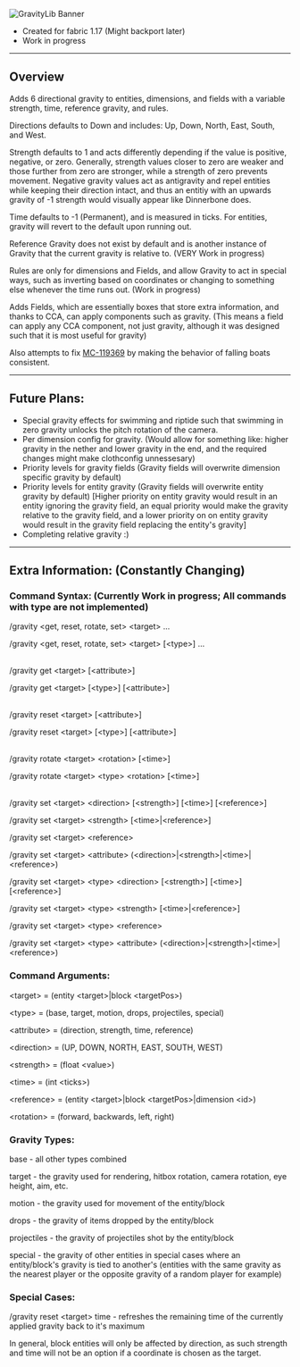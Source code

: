 ![GravityLib Banner](https://user-images.githubusercontent.com/56317194/121430473-c0d05980-c93d-11eb-8f18-4b33ecc59bed.png)

- Created for fabric 1.17 (Might backport later)
- Work in progress

---

## Overview

Adds 6 directional gravity to entities, dimensions, and fields with a variable strength, time, reference gravity, and rules.

Directions defaults to Down and includes: Up, Down, North, East, South, and West.

Strength defaults to 1 and acts differently depending if the value is positive, negative, or zero. Generally, strength values closer to zero are weaker and those further from zero are stronger, while a strength of zero prevents movement. Negative gravity values act as antigravity and repel entities while keeping their direction intact, and thus an entitiy with an upwards gravity of -1 strength would visually appear like Dinnerbone does.

Time defaults to -1 (Permanent), and is measured in ticks. For entities, gravity will revert to the default upon running out.

Reference Gravity does not exist by default and is another instance of Gravity that the current gravity is relative to. (VERY Work in progress)

Rules are only for dimensions and Fields, and allow Gravity to act in special ways, such as inverting based on coordinates or changing to something else whenever the time runs out. (Work in progress)

Adds Fields, which are essentially boxes that store extra information, and thanks to CCA, can apply components such as gravity. (This means a field can apply any CCA component, not just gravity, although it was designed such that it is most useful for gravity)

Also attempts to fix [MC-119369](https://bugs.mojang.com/browse/MC-119369) by making the behavior of falling boats consistent.

---

## Future Plans:
- Special gravity effects for swimming and riptide such that swimming in zero gravity unlocks the pitch rotation of the camera.
- Per dimension config for gravity. (Would allow for something like: higher gravity in the nether and lower gravity in the end, and the required changes might make clothconfig unnessesary)
- Priority levels for gravity fields (Gravity fields will overwrite dimension specific gravity by default)
- Priority levels for entity gravity (Gravity fields will overwrite entity gravity by default) [Higher priority on entity gravity would result in an entity ignoring the gravity field, an equal priority would make the gravity relative to the gravity field, and a lower priority on on entity gravity would result in the gravity field replacing the entity's gravity]
- Completing relative gravity :)

---

## Extra Information: (Constantly Changing)

### Command Syntax: (Currently Work in progress; All commands with type are not implemented)

/gravity \<get, reset, rotate, set> \<target> ...

/gravity \<get, reset, rotate, set> \<target> [\<type>] ...

\
/gravity get \<target> [\<attribute>]

/gravity get \<target> [\<type>] [\<attribute>]

\
/gravity reset \<target> [\<attribute>]

/gravity reset \<target> [\<type>] [\<attribute>]

\
/gravity rotate \<target> \<rotation> [\<time>]

/gravity rotate \<target> \<type> \<rotation> [\<time>]

\
/gravity set \<target> \<direction> [\<strength>] [\<time>] [\<reference>]

/gravity set \<target> \<strength> [\<time>|\<reference>]

/gravity set \<target> \<reference>

/gravity set \<target> \<attribute> (\<direction>|\<strength>|\<time>|\<reference>)

/gravity set \<target> \<type> \<direction> [\<strength>] [\<time>] [\<reference>]

/gravity set \<target> \<type> \<strength> [\<time>|\<reference>]

/gravity set \<target> \<type> \<reference>

/gravity set \<target> \<type> \<attribute> (\<direction>|\<strength>|\<time>|\<reference>)

### Command Arguments:

\<target> = (entity \<target>|block \<targetPos>)

\<type> = (base, target, motion, drops, projectiles, special)

\<attribute> = (direction, strength, time, reference)

\<direction> = (UP, DOWN, NORTH, EAST, SOUTH, WEST)

\<strength> = (float \<value>)

\<time> = (int \<ticks>)

\<reference> = (entity \<target>|block \<targetPos>|dimension \<id>)

\<rotation> = (forward, backwards, left, right)

### Gravity Types:

base - all other types combined

target - the gravity used for rendering, hitbox rotation, camera rotation, eye height, aim, etc.

motion - the gravity used for movement of the entity/block

drops - the gravity of items dropped by the entity/block

projectiles - the gravity of projectiles shot by the entity/block

special - the gravity of other entities in special cases where an entity/block's gravity is tied to another's
(entities with the same gravity as the nearest player or the opposite gravity of a random player for example)

### Special Cases:

/gravity reset \<target> time - refreshes the remaining time of the currently applied gravity back to it's maximum

In general, block entities will only be affected by direction, as such strength and time will not be an option if a coordinate is chosen as the target.
